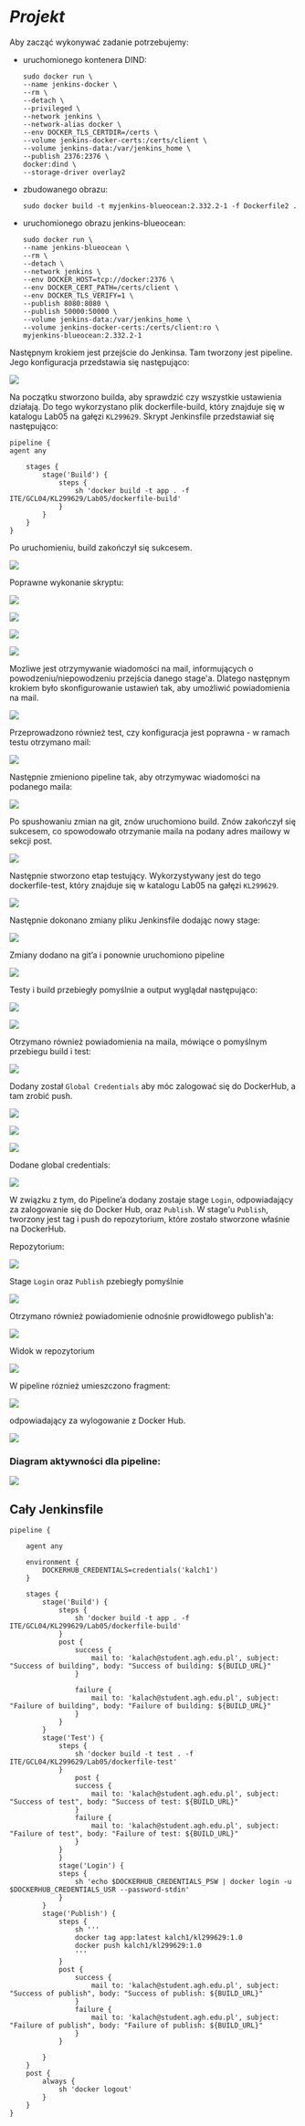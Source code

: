 # ***Projekt***


Aby zacząć wykonywać zadanie potrzebujemy:
- uruchomionego kontenera DIND:
  ```
  sudo docker run \
  --name jenkins-docker \
  --rm \
  --detach \
  --privileged \
  --network jenkins \
  --network-alias docker \
  --env DOCKER_TLS_CERTDIR=/certs \
  --volume jenkins-docker-certs:/certs/client \
  --volume jenkins-data:/var/jenkins_home \
  --publish 2376:2376 \
  docker:dind \
  --storage-driver overlay2
  ```
  
- zbudowanego obrazu:
  ```
  sudo docker build -t myjenkins-blueocean:2.332.2-1 -f Dockerfile2 .
  ```
  
- uruchomionego obrazu jenkins-blueocean:
  ```
  sudo docker run \
  --name jenkins-blueocean \
  --rm \
  --detach \
  --network jenkins \
  --env DOCKER_HOST=tcp://docker:2376 \
  --env DOCKER_CERT_PATH=/certs/client \
  --env DOCKER_TLS_VERIFY=1 \
  --publish 8080:8080 \
  --publish 50000:50000 \
  --volume jenkins-data:/var/jenkins_home \
  --volume jenkins-docker-certs:/certs/client:ro \
  myjenkins-blueocean:2.332.2-1 
  ```
  
Następnym krokiem jest przejście do Jenkinsa. Tam tworzony jest pipeline. Jego konfiguracja przedstawia się następująco:

![](1.png)

Na początku stworzono builda, aby sprawdzić czy wszystkie ustawienia działają.
Do tego wykorzystano plik dockerfile-build, który znajduje się w katalogu Lab05 na gałęzi ```KL299629```. Skrypt Jenkinsfile przedstawiał się następująco:


```
pipeline {
agent any
	
	stages {
		stage('Build') {
			steps {
				sh 'docker build -t app . -f ITE/GCL04/KL299629/Lab05/dockerfile-build'
			}
		}
	}
}

```

Po uruchomieniu, build zakończył się sukcesem.

![](2.png)

Poprawne wykonanie skryptu:

![](3.png)

![](4.png)

![](5.png)

![](6.png)

Mozliwe jest otrzymywanie wiadomości na mail, informujących o powodzeniu/niepowodzeniu przejścia danego stage'a. Dlatego następnym krokiem było skonfigurowanie ustawień tak, aby umożliwić powiadomienia na mail.

![](7.png)

Przeprowadzono również test, czy konfiguracja jest poprawna - w ramach testu otrzymano mail:

![](8.png)

Następnie zmieniono pipeline tak, aby otrzymywac wiadomości na podanego maila:

![](9.png)

Po spushowaniu zmian na git, znów uruchomiono build. Znów zakończył się sukcesem, co spowodowało otrzymanie maila na podany adres mailowy w sekcji post.

![](10.png)

Następnie stworzono etap testujący. Wykorzystywany jest do tego dockerfile-test, który znajduje się w katalogu Lab05 na gałęzi ```KL299629```.

![](11.png)

Następnie dokonano zmiany pliku Jenkinsfile dodając nowy stage:

![](12.png)

Zmiany dodano na git’a i ponownie uruchomiono pipeline

![](13.png)

Testy i build przebiegły pomyślnie a output wyglądał następująco:

![](14.png)

![](15.png)

Otrzymano również powiadomienia na maila, mówiące o pomyślnym przebiegu build i test:

![](16.png)

Dodany został ```Global Credentials``` aby móc zalogować się do DockerHub, a tam zrobić push. 

![](17a.png)

![](17b.png)

![](17c.png)

Dodane global credentials:

![](17.png)

W związku z tym, do Pipeline’a dodany zostaje stage ```Login```, odpowiadający za zalogowanie się do Docker Hub, oraz ```Publish```. W stage'u ```Publish```, tworzony jest tag i push do repozytorium, które zostało stworzone właśnie na DockerHub.

Repozytorium:

![](18.png)

Stage ```Login``` oraz ```Publish``` pzebiegły pomyślnie

![](19.png)

Otrzymano również powiadomienie odnośnie prowidłowego publish'a:

![](20.png)

Widok w repozytorium

![](21.png)

W pipeline róznież umieszczono fragment:

![](22.png)

odpowiadający za wylogowanie z Docker Hub.

![](23.png)

### Diagram aktywności dla pipeline:

![](activityDraw.png)


## Cały Jenkinsfile

```
pipeline {

	agent any
	
	environment {
		DOCKERHUB_CREDENTIALS=credentials('kalch1')
	}
	
	stages {
		stage('Build') {
			steps {
				sh 'docker build -t app . -f ITE/GCL04/KL299629/Lab05/dockerfile-build'
			}
			post {
				success {
					mail to: 'kalach@student.agh.edu.pl', subject: "Success of building", body: "Success of building: ${BUILD_URL}"
				}

				failure {
					mail to: 'kalach@student.agh.edu.pl', subject: "Failure of building", body: "Failure of building: ${BUILD_URL}"
				}
			}
		}
		stage('Test') {
			steps {
				sh 'docker build -t test . -f ITE/GCL04/KL299629/Lab05/dockerfile-test'     
			}
         		post {
				success {
					mail to: 'kalach@student.agh.edu.pl', subject: "Success of test", body: "Success of test: ${BUILD_URL}"
				}
				failure {
					mail to: 'kalach@student.agh.edu.pl', subject: "Failure of test", body: "Failure of test: ${BUILD_URL}"
				}
			}
         	}
         	stage('Login') {
			steps {
				sh 'echo $DOCKERHUB_CREDENTIALS_PSW | docker login -u $DOCKERHUB_CREDENTIALS_USR --password-stdin'
			}
		}
		stage('Publish') {
			steps {
				sh '''
				docker tag app:latest kalch1/kl299629:1.0
				docker push kalch1/kl299629:1.0
				'''
			}
			post {
				success {
					mail to: 'kalach@student.agh.edu.pl', subject: "Success of publish", body: "Success of publish: ${BUILD_URL}"
				}
				failure {
					mail to: 'kalach@student.agh.edu.pl', subject: "Failure of publish", body: "Failure of publish: ${BUILD_URL}"
				}
			}

		}
	}
	post {
		always {
			sh 'docker logout'
		}
	}
}
```